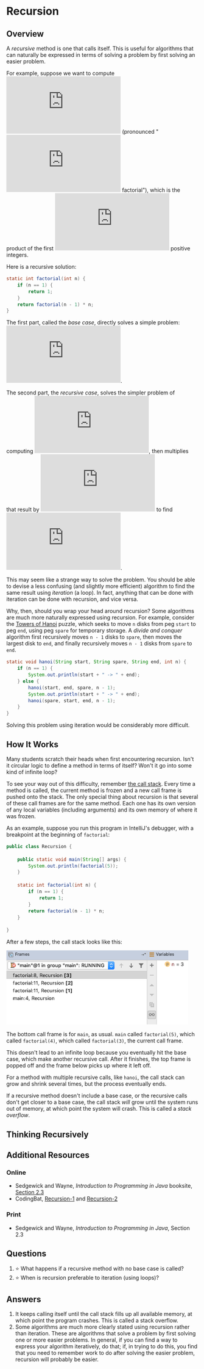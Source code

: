 # Recursion
## Overview
A *recursive* method is one that calls itself. This is useful for algorithms that can naturally be expressed in terms of solving a problem by first solving an easier problem.

For example, suppose we want to compute ![n followed by an exclamation point](https://latex.codecogs.com/svg.latex?n!) (pronounced "![n](https://latex.codecogs.com/svg.latex?n) factorial"), which is the product of the first ![n](https://latex.codecogs.com/svg.latex?n) positive integers.

Here is a recursive solution:

```java
static int factorial(int n) {
    if (n == 1) {
        return 1;
    }
    return factorial(n - 1) * n;
}
```

The first part, called the *base case*, directly solves a simple problem: ![1 factorial is 1](https://latex.codecogs.com/svg.latex?n!=1).

The second part, the *recursive case*, solves the simpler problem of computing ![n minus 1 factorial](https://latex.codecogs.com/svg.latex?(n-1)!), then multiplies that result by ![n](https://latex.codecogs.com/svg.latex?n) to find ![n factorial](https://latex.codecogs.com/svg.latex?n!).

This may seem like a strange way to solve the problem. You should be able to devise a less confusing (and slightly more efficient) algorithm to find the same result using *iteration* (a loop). In fact, anything that can be done with iteration can be done with recursion, and vice versa.

Why, then, should you wrap your head around recursion? Some algorithms are much more naturally expressed using recursion. For example, consider the [Towers of Hanoi](https://www.mathsisfun.com/games/towerofhanoi.html) puzzle, which seeks to move `n` disks from peg `start` to peg `end`, using peg `spare` for temporary storage. A *divide and conquer* algorithm first recursively moves `n - 1` disks to `spare`, then moves the largest disk to `end`, and finally recursively moves `n - 1` disks from `spare` to `end`.

```java
static void hanoi(String start, String spare, String end, int n) {
    if (n == 1) {
        System.out.println(start + " -> " + end);
    } else {
        hanoi(start, end, spare, n - 1);
        System.out.println(start + " -> " + end);
        hanoi(spare, start, end, n - 1);
    }
}
```

Solving this problem using iteration would be considerably more difficult.
## How It Works
Many students scratch their heads when first encountering recursion. Isn't it circular logic to define a method in terms of itself? Won't it go into some kind of infinite loop?

To see your way out of this difficulty, remember [the call stack](https://github.com/PeterDrake/drakepedia/blob/master/control_structures/functional_decomposition.md#the-call-stack). Every time a method is called, the current method is frozen and a new call frame is pushed onto the stack. The only special thing about recursion is that several of these call frames are for the same method. Each one has its own version of any local variables (including arguments) and its own memory of where it was frozen.

As an example, suppose you run this program in IntelliJ's debugger, with a breakpoint at the beginning of `factorial`:

```java
public class Recursion {

    public static void main(String[] args) {
        System.out.println(factorial(5));
    }

    static int factorial(int n) {
        if (n == 1) {
            return 1;
        }
        return factorial(n - 1) * n;
    }

}
```

After a few steps, the call stack looks like this:

![call frames from top to bottom: factorial, factorial, factorial, main](recursion_stack.png)

The bottom call frame is for `main`, as usual. `main` called `factorial(5)`, which called `factorial(4)`, which called `factorial(3)`, the current call frame.

This doesn't lead to an infinite loop because you eventually hit the base case, which make another recursive call. After it finishes, the top frame is popped off and the frame below picks up where it left off.

For a method with multiple recursive calls, like `hanoi`, the call stack can grow and shrink several times, but the process eventually ends.

If a recursive method doesn't include a base case, or the recursive calls don't get closer to a base case, the call stack *will* grow until the system runs out of memory, at which point the system will crash. This is called a *stack overflow*.

## Thinking Recursively
## Additional Resources
### Online
- Sedgewick and Wayne, *Introduction to Programming in Java* booksite, [Section 2.3](https://introcs.cs.princeton.edu/java/23recursion/)
- CodingBat, [Recursion-1](https://codingbat.com/java/Recursion-1) and [Recursion-2](https://codingbat.com/java/Recursion-2)
### Print
- Sedgewick and Wayne, *Introduction to Programming in Java*, Section 2.3
## Questions
1. :star: What happens if a recursive method with no base case is called?
1. :star: When is recursion preferable to iteration (using loops)?
## Answers
1. It keeps calling itself until the call stack fills up all available memory, at which point the program crashes. This is called a stack overflow.
1. Some algorithms are much more clearly stated using recursion rather than iteration. These are algorithms that solve a problem by first solving one or more easier problems. In general, if you can find a way to express your algorithm iteratively, do that; if, in trying to do this, you find that you need to remember work to do after solving the easier problem, recursion will probably be easier.
